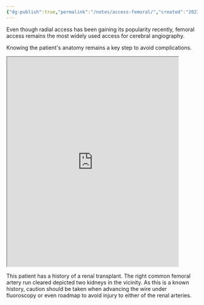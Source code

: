 ```yaml
---
{"dg-publish":true,"permalink":"/notes/access-femoral/","created":"2023-08-14T19:26:50.241-07:00","updated":"2023-08-14T20:30:21.972-07:00"}
---
```



Even though radial access has been gaining its popularity recently, femoral access remains the most widely used access for cerebral angiography. 

Knowing the patient's anatomy remains a key step to avoid complications.

<iframe src="https://i.imgur.com/FvJP6PS.mp4" width="451" height="551"></iframe>

This patient has a history of a renal transplant. The right common femoral artery run cleared depicted two kidneys in the vicinity. As this is a known history, caution should be taken when advancing the wire under fluoroscopy or even roadmap to avoid injury to either of the renal arteries.